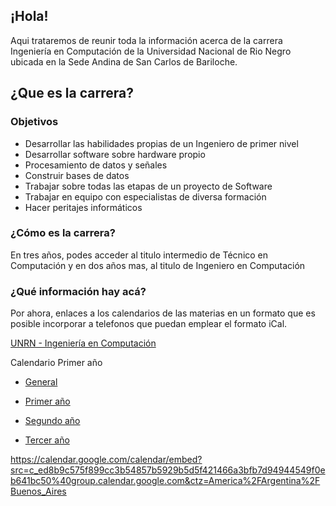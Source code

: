 ## ¡Hola!

Aqui trataremos de reunir toda la información acerca de la carrera Ingeniería
en Computación de la Universidad Nacional de Rio Negro ubicada en la Sede 
Andina de San Carlos de Bariloche.

## ¿Que es la carrera?

### Objetivos

 * Desarrollar las habilidades propias de un Ingeniero de primer nivel
 * Desarrollar software sobre hardware propio
 * Procesamiento de datos y señales
 * Construir bases de datos
 * Trabajar sobre todas las etapas de un proyecto de Software
 * Trabajar en equipo con especialistas de diversa formación
 * Hacer peritajes informáticos
 
### ¿Cómo es la carrera?

En tres años, podes acceder al titulo intermedio de Técnico en Computación
y en dos años mas, al titulo de Ingeniero en Computación

### ¿Qué información hay acá?

Por ahora, enlaces a los calendarios de las materias en un formato que es
posible incorporar a telefonos que puedan emplear el formato iCal.

[UNRN - Ingeniería en Computación](https://www.unrn.edu.ar/carreras/Ingenieria-en-Computacion-78)

Calendario Primer año
 * [General](https://calendar.google.com/calendar/embed?src=c_42sm1h4p62g11qkhlglcsmegro%40group.calendar.google.com&ctz=America%2FArgentina%2FBuenos_Aires)

 * [Primer año](https://calendar.google.com/calendar/embed?src=c_ed8b9c575f899cc3b54857b5929b5d5f421466a3bfb7d94944549f0eb641bc50%40group.calendar.google.com&ctz=America%2FArgentina%2FBuenos_Aires)
 * [Segundo año](https://calendar.google.com/calendar/embed?src=c_35325668965f987c188a72312380ef99f06c5f236361e48d4a657e13aed79b61%40group.calendar.google.com&ctz=America%2FArgentina%2FBuenos_Aires)
 * [Tercer año](https://calendar.google.com/calendar/embed?src=c_db1730f0f3440a29874295f85bfd90b341cf7cc76123cc71e65df9c96a7813b6%40group.calendar.google.com&ctz=America%2FArgentina%2FBuenos_Aires)

https://calendar.google.com/calendar/embed?src=c_ed8b9c575f899cc3b54857b5929b5d5f421466a3bfb7d94944549f0eb641bc50%40group.calendar.google.com&ctz=America%2FArgentina%2FBuenos_Aires
